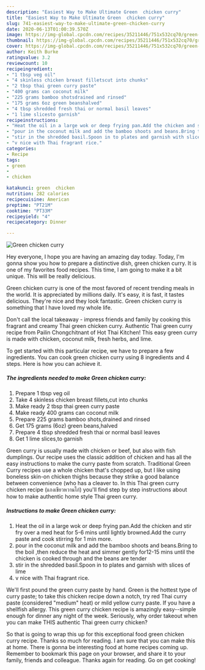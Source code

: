 ```yaml
---
description: "Easiest Way to Make Ultimate Green  chicken curry"
title: "Easiest Way to Make Ultimate Green  chicken curry"
slug: 741-easiest-way-to-make-ultimate-green-chicken-curry
date: 2020-06-13T01:00:39.570Z
image: https://img-global.cpcdn.com/recipes/35211446/751x532cq70/green-chicken-curry-recipe-main-photo.jpg
thumbnail: https://img-global.cpcdn.com/recipes/35211446/751x532cq70/green-chicken-curry-recipe-main-photo.jpg
cover: https://img-global.cpcdn.com/recipes/35211446/751x532cq70/green-chicken-curry-recipe-main-photo.jpg
author: Keith Burke
ratingvalue: 3.2
reviewcount: 10
recipeingredient:
- "1 tbsp veg oil"
- "4 skinless chicken breast filletscut into chunks"
- "2 tbsp thai green curry paste"
- "400 grams can coconut milk"
- "225 grams bamboo shotsdrained and rinsed"
- "175 grams 6oz green beanshalved"
- "4 tbsp shredded fresh thai or normal basil leaves"
- "1 lime slicesto garnish"
recipeinstructions:
- "Heat the oil in a large wok or deep frying pan.Add the chicken and stir fry over a med heat for 5-6 mins until lightly browned.Add the curry paste and cook stirring for 1 min more."
- "pour in the coconut milk and add the bamboo shoots and beans.Bring to the boil ,then reduce the heat and simmer gently for12-15 mins until the chicken is cooked through and the beans are tender"
- "stir in the shredded basil.Spoon in to plates and garnish with slices of lime"
- "v nice with Thai fragrant rice."
categories:
- Recipe
tags:
- green
- 
- chicken

katakunci: green  chicken 
nutrition: 282 calories
recipecuisine: American
preptime: "PT21M"
cooktime: "PT33M"
recipeyield: "4"
recipecategory: Dinner

---
```



![Green  chicken curry](https://img-global.cpcdn.com/recipes/35211446/751x532cq70/green-chicken-curry-recipe-main-photo.jpg)

Hey everyone, I hope you are having an amazing day today. Today, I'm gonna show you how to prepare a distinctive dish, green  chicken curry. It is one of my favorites food recipes. This time, I am going to make it a bit unique. This will be really delicious.

Green  chicken curry is one of the most favored of recent trending meals in the world. It is appreciated by millions daily. It's easy, it is fast, it tastes delicious. They're nice and they look fantastic. Green  chicken curry is something that I have loved my whole life.

Don&#39;t call the local takeaway - impress friends and family by cooking this fragrant and creamy Thai green chicken curry. Authentic Thai green curry recipe from Pailin Chongchitnant of Hot Thai Kitchen! This easy green curry is made with chicken, coconut milk, fresh herbs, and lime.


To get started with this particular recipe, we have to prepare a few ingredients. You can cook green  chicken curry using 8 ingredients and 4 steps. Here is how you can achieve it.

<!--inarticleads1-->

##### The ingredients needed to make Green  chicken curry:

1. Prepare 1 tbsp veg oil
1. Take 4 skinless chicken breast fillets,cut into chunks
1. Make ready 2 tbsp thai green curry paste
1. Make ready 400 grams can coconut milk
1. Prepare 225 grams bamboo shots,drained and rinsed
1. Get 175 grams (6oz) green beans,halved
1. Prepare 4 tbsp shredded fresh thai or normal basil leaves
1. Get 1 lime slices,to garnish


Green curry is usually made with chicken or beef, but also with fish dumplings. Our recipe uses the classic addition of chicken and has all the easy instructions to make the curry paste from scratch. Traditional Green Curry recipes use a whole chicken that&#39;s chopped up, but I like using boneless skin-on chicken thighs because they strike a good balance between convenience (who has a cleaver to. In this Thai green curry chicken recipe (แกงเขียวหวานไก่) you&#39;ll find step by step instructions about how to make authentic home style Thai green curry. 

<!--inarticleads2-->

##### Instructions to make Green  chicken curry:

1. Heat the oil in a large wok or deep frying pan.Add the chicken and stir fry over a med heat for 5-6 mins until lightly browned.Add the curry paste and cook stirring for 1 min more.
1. pour in the coconut milk and add the bamboo shoots and beans.Bring to the boil ,then reduce the heat and simmer gently for12-15 mins until the chicken is cooked through and the beans are tender
1. stir in the shredded basil.Spoon in to plates and garnish with slices of lime
1. v nice with Thai fragrant rice.


We&#39;ll first pound the green curry paste by hand. Green is the hottest type of curry paste; to take this chicken recipe down a notch, try red Thai curry paste (considered &#34;medium&#34; heat) or mild yellow curry paste. If you have a shellfish allergy. This green curry chicken recipe is amazingly easy--simple enough for dinner any night of the week. Seriously, why order takeout when you can make THIS authentic Thai green curry chicken? 

So that is going to wrap this up for this exceptional food green  chicken curry recipe. Thanks so much for reading. I am sure that you can make this at home. There is gonna be interesting food at home recipes coming up. Remember to bookmark this page on your browser, and share it to your family, friends and colleague. Thanks again for reading. Go on get cooking!
